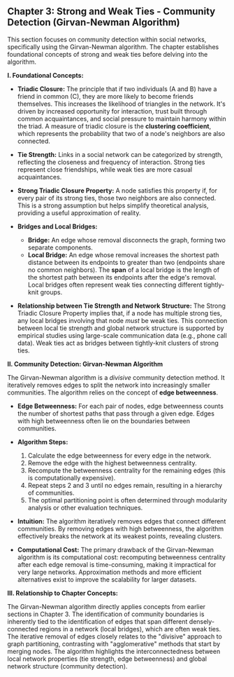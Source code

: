 ## Chapter 3: Strong and Weak Ties - Community Detection (Girvan-Newman Algorithm)

This section focuses on community detection within social networks, specifically using the Girvan-Newman algorithm. The chapter establishes foundational concepts of strong and weak ties before delving into the algorithm.

**I. Foundational Concepts:**

- **Triadic Closure:** The principle that if two individuals (A and B) have a friend in common (C), they are more likely to become friends themselves. This increases the likelihood of triangles in the network. It's driven by increased opportunity for interaction, trust built through common acquaintances, and social pressure to maintain harmony within the triad. A measure of triadic closure is the **clustering coefficient**, which represents the probability that two of a node's neighbors are also connected.

- **Tie Strength:** Links in a social network can be categorized by strength, reflecting the closeness and frequency of interaction. Strong ties represent close friendships, while weak ties are more casual acquaintances.

- **Strong Triadic Closure Property:** A node satisfies this property if, for every pair of its strong ties, those two neighbors are also connected. This is a strong assumption but helps simplify theoretical analysis, providing a useful approximation of reality.

- **Bridges and Local Bridges:**

  - **Bridge:** An edge whose removal disconnects the graph, forming two separate components.
  - **Local Bridge:** An edge whose removal increases the shortest path distance between its endpoints to greater than two (endpoints share no common neighbors). The **span** of a local bridge is the length of the shortest path between its endpoints after the edge's removal. Local bridges often represent weak ties connecting different tightly-knit groups.

- **Relationship between Tie Strength and Network Structure:** The Strong Triadic Closure Property implies that, if a node has multiple strong ties, any local bridges involving that node _must_ be weak ties. This connection between local tie strength and global network structure is supported by empirical studies using large-scale communication data (e.g., phone call data). Weak ties act as bridges between tightly-knit clusters of strong ties.

**II. Community Detection: Girvan-Newman Algorithm**

The Girvan-Newman algorithm is a _divisive_ community detection method. It iteratively removes edges to split the network into increasingly smaller communities. The algorithm relies on the concept of **edge betweenness**.

- **Edge Betweenness:** For each pair of nodes, edge betweenness counts the number of shortest paths that pass through a given edge. Edges with high betweenness often lie on the boundaries between communities.

- **Algorithm Steps:**

  1.  Calculate the edge betweenness for every edge in the network.
  2.  Remove the edge with the highest betweenness centrality.
  3.  Recompute the betweenness centrality for the remaining edges (this is computationally expensive).
  4.  Repeat steps 2 and 3 until no edges remain, resulting in a hierarchy of communities.
  5.  The optimal partitioning point is often determined through modularity analysis or other evaluation techniques.

- **Intuition:** The algorithm iteratively removes edges that connect different communities. By removing edges with high betweenness, the algorithm effectively breaks the network at its weakest points, revealing clusters.

- **Computational Cost:** The primary drawback of the Girvan-Newman algorithm is its computational cost: recomputing betweenness centrality after each edge removal is time-consuming, making it impractical for very large networks. Approximation methods and more efficient alternatives exist to improve the scalability for larger datasets.

**III. Relationship to Chapter Concepts:**

The Girvan-Newman algorithm directly applies concepts from earlier sections in Chapter 3. The identification of community boundaries is inherently tied to the identification of edges that span different densely-connected regions in a network (local bridges), which are often weak ties. The iterative removal of edges closely relates to the "divisive" approach to graph partitioning, contrasting with "agglomerative" methods that start by merging nodes. The algorithm highlights the interconnectedness between local network properties (tie strength, edge betweenness) and global network structure (community detection).
